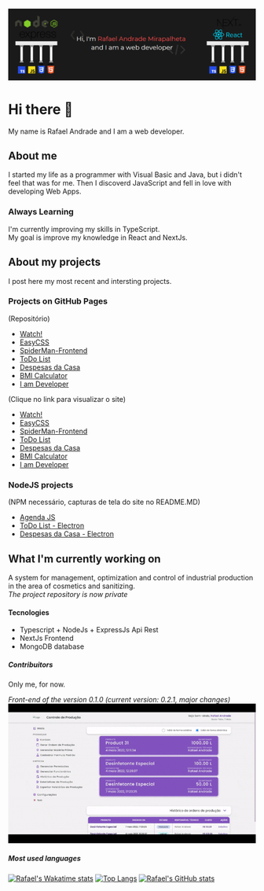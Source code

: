 ![alt text](https://github.com/andraderafa72/andraderafa72/blob/working-now/banner.PNG?raw=true)
# Hi there 👋
My name is Rafael Andrade and I am a web developer.

## About me
I started my life as a programmer with Visual Basic and Java, but i didn't feel that was for me. Then I discoverd JavaScript and fell in love with developing Web Apps.
### Always Learning
I'm currently improving my skills in TypeScript. <br>
My goal is improve my knowledge in React and NextJs.

## About my projects
I post here my most recent and intersting projects. <br>
### Projects on GitHub Pages
(Repositório)

<ul>
  <li><a href="https://github.com/andraderafa72/watch/">Watch!</a></li>
  <li><a href="https://github.com/andraderafa72/EasyCSS/">EasyCSS</a></li>
  <li><a href="https://github.com/andraderafa72/SpiderMan-Frontend/">SpiderMan-Frontend</a></li>
  <li><a href="https://github.com/andraderafa72/todolist">ToDo List</a></li>
  <li><a href="https://github.com/andraderafa72/despesas-da-casa">Despesas da Casa</a></li>
  <li><a href="https://github.com/andraderafa72/calculadora-de-imc">BMI Calculator</a></li>
  <li><a href="https://github.com/andraderafa72/I-Am-Developer">I am Developer</a></li>
</ul>

(Clique no link para visualizar o site)
<ul>
  <li><a href="https://andraderafa72.github.io/watch/">Watch!</a></li>
  <li><a href="https://andraderafa72.github.io/EasyCSS/">EasyCSS</a></li>
  <li><a href="https://andraderafa72.github.io/SpiderMan-Frontend/">SpiderMan-Frontend</a></li>
  <li><a href="https://andraderafa72.github.io/todolist">ToDo List</a></li>
  <li><a href="https://andraderafa72.github.io/despesas-da-casa">Despesas da Casa</a></li>
  <li><a href="https://andraderafa72.github.io/calculadora-de-imc">BMI Calculator</a></li>
  <li><a href="https://andraderafa72.github.io/I-Am-Developer">I am Developer</a></li>
</ul>

### NodeJS projects
(NPM necessário, capturas de tela do site no README.MD)

<ul>
  <li><a href="https://github.com/andraderafa72/Agenda-JS">Agenda JS</a></li>
  <li><a href="https://github.com/andraderafa72/todolist-electron">ToDo List - Electron</a></li>
  <li><a href="https://github.com/andraderafa72/despesas-da-casa-electron">Despesas da Casa - Electron</a></li>
</ul>

## What I'm currently working on
A system for management, optimization and control of industrial production in the area of cosmetics and sanitizing. <br>
<i>The project repository is now private </i>

#### Tecnologies

<ul>
  <li>Typescript + NodeJs + ExpressJs Api Rest</li>
  <li>NextJs Frontend</li>
  <li>MongoDB database</li>
</ul>

##### Contribuitors
Only me, for now.

<i>Front-end of the version 0.1.0 (current version: 0.2.1, major changes) </i>
![alt text](https://github.com/andraderafa72/andraderafa72/blob/working-now/gif/production-control.gif?raw=true)

##### Most used languages
[![Rafael's Wakatime stats](https://github-readme-stats.vercel.app/api/wakatime?username=andraderafa72&v=2&theme=tokyonight)](https://github.com/anuraghazra/github-readme-stats)
[![Top Langs](https://github-readme-stats.vercel.app/api/top-langs/?username=andraderafa72&langs_count=8&theme=tokyonight)](https://github.com/anuraghazra/github-readme-stats)
[![Rafael's GitHub stats](https://github-readme-stats.vercel.app/api?username=andraderafa72&show_icons=true&theme=tokyonight)](https://github.com/anuraghazra/github-readme-stats)

<!--
**andraderafa72/andraderafa72** is a ✨ _special_ ✨ repository because its `README.md` (this file) appears on your GitHub profile.

![Rafael's GitHub stats](https://github-readme-stats.vercel.app/api?username=andraderafa72&show_icons=true)
[![Readme Card](https://github-readme-stats.vercel.app/api/pin/?username=andraderafa72&repo=Agenda-JS)](https://github.com/anuraghazra/github-readme-stats)



Here are some ideas to get you started:

- 🔭 I’m currently working on ...
- 🌱 I’m currently learning ...
- 👯 I’m looking to collaborate on ...
- 🤔 I’m looking for help with ...
- 💬 Ask me about ...
- 📫 How to reach me: ...
- 😄 Pronouns: ...
- ⚡ Fun fact: ...
-->

